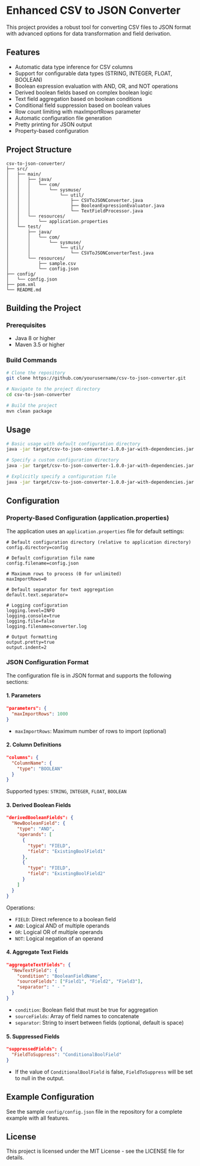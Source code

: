 # Enhanced CSV to JSON Converter

This project provides a robust tool for converting CSV files to JSON format with advanced options for data transformation and field derivation.

## Features

- Automatic data type inference for CSV columns
- Support for configurable data types (STRING, INTEGER, FLOAT, BOOLEAN)
- Boolean expression evaluation with AND, OR, and NOT operations
- Derived boolean fields based on complex boolean logic
- Text field aggregation based on boolean conditions
- Conditional field suppression based on boolean values
- Row count limiting with maxImportRows parameter
- Automatic configuration file generation
- Pretty printing for JSON output
- Property-based configuration

## Project Structure

```
csv-to-json-converter/
├── src/
│   ├── main/
│   │   ├── java/
│   │   │   └── com/
│   │   │       └── sysmuse/
│   │   │           └── util/
│   │   │               ├── CSVToJSONConverter.java
│   │   │               ├── BooleanExpressionEvaluator.java
│   │   │               └── TextFieldProcessor.java
│   │   └── resources/
│   │       └── application.properties
│   └── test/
│       ├── java/
│       │   └── com/
│       │       └── sysmuse/
│       │           └── util/
│       │               └── CSVToJSONConverterTest.java
│       └── resources/
│           ├── sample.csv
│           └── config.json
├── config/
│   └── config.json
├── pom.xml
└── README.md
```

## Building the Project

### Prerequisites

- Java 8 or higher
- Maven 3.5 or higher

### Build Commands

```bash
# Clone the repository
git clone https://github.com/yourusername/csv-to-json-converter.git

# Navigate to the project directory
cd csv-to-json-converter

# Build the project
mvn clean package
```

## Usage

```bash
# Basic usage with default configuration directory
java -jar target/csv-to-json-converter-1.0.0-jar-with-dependencies.jar input.csv

# Specify a custom configuration directory
java -jar target/csv-to-json-converter-1.0.0-jar-with-dependencies.jar /path/to/config input.csv

# Explicitly specify a configuration file
java -jar target/csv-to-json-converter-1.0.0-jar-with-dependencies.jar /path/to/config input.csv custom-config.json
```

## Configuration

### Property-Based Configuration (application.properties)

The application uses an `application.properties` file for default settings:

```properties
# Default configuration directory (relative to application directory)
config.directory=config

# Default configuration file name
config.filename=config.json

# Maximum rows to process (0 for unlimited)
maxImportRows=0

# Default separator for text aggregation
default.text.separator= 

# Logging configuration
logging.level=INFO
logging.console=true
logging.file=false
logging.filename=converter.log

# Output formatting
output.pretty=true
output.indent=2
```

### JSON Configuration Format

The configuration file is in JSON format and supports the following sections:

#### 1. Parameters

```json
"parameters": {
  "maxImportRows": 1000
}
```

- `maxImportRows`: Maximum number of rows to import (optional)

#### 2. Column Definitions

```json
"columns": {
  "ColumnName": {
    "type": "BOOLEAN"
  }
}
```

Supported types: `STRING`, `INTEGER`, `FLOAT`, `BOOLEAN`

#### 3. Derived Boolean Fields

```json
"derivedBooleanFields": {
  "NewBooleanField": {
    "type": "AND",
    "operands": [
      {
        "type": "FIELD",
        "field": "ExistingBoolField1"
      },
      {
        "type": "FIELD",
        "field": "ExistingBoolField2"
      }
    ]
  }
}
```

Operations:
- `FIELD`: Direct reference to a boolean field
- `AND`: Logical AND of multiple operands
- `OR`: Logical OR of multiple operands
- `NOT`: Logical negation of an operand

#### 4. Aggregate Text Fields

```json
"aggregateTextFields": {
  "NewTextField": {
    "condition": "BooleanFieldName",
    "sourceFields": ["Field1", "Field2", "Field3"],
    "separator": " - "
  }
}
```

- `condition`: Boolean field that must be true for aggregation
- `sourceFields`: Array of field names to concatenate
- `separator`: String to insert between fields (optional, default is space)

#### 5. Suppressed Fields

```json
"suppressedFields": {
  "FieldToSuppress": "ConditionalBoolField"
}
```

- If the value of `ConditionalBoolField` is false, `FieldToSuppress` will be set to null in the output.

## Example Configuration

See the sample `config/config.json` file in the repository for a complete example with all features.

## License

This project is licensed under the MIT License - see the LICENSE file for details.

